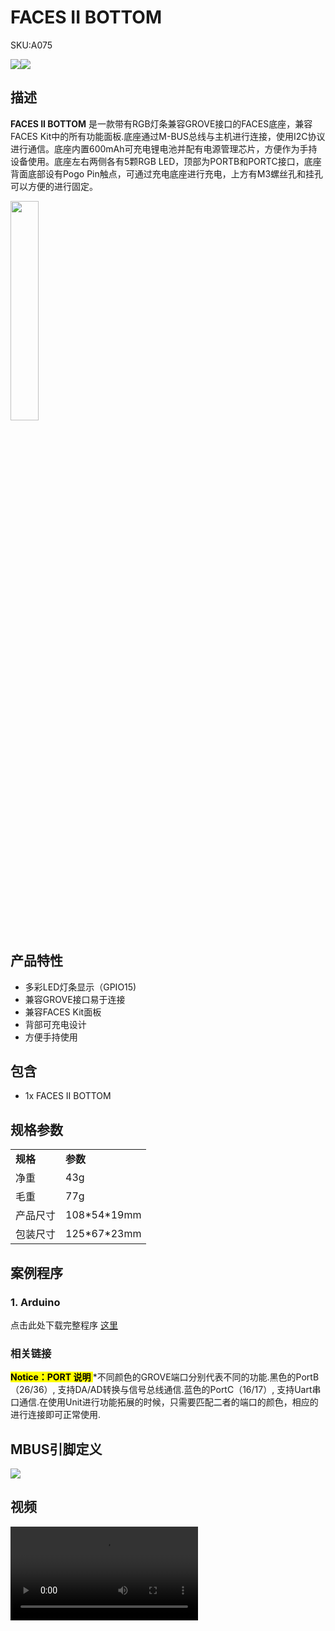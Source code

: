 # FACES II BOTTOM

<el-tag effect="plain">SKU:A075</el-tag>

<div class="product_pic"><img src="assets/img/product_pics/module/facesII_bottom/faceii_01.webp"><img src="assets/img/product_pics/module/facesII_bottom/faceii_02.webp"></div>

## 描述

**FACES II BOTTOM** 是一款带有RGB灯条兼容GROVE接口的FACES底座，兼容FACES Kit中的所有功能面板.底座通过M-BUS总线与主机进行连接，使用I2C协议进行通信。底座内置600mAh可充电锂电池并配有电源管理芯片，方便作为手持设备使用。底座左右两侧各有5颗RGB LED，顶部为PORTB和PORTC接口，底座背面底部设有Pogo Pin触点，可通过充电底座进行充电，上方有M3螺丝孔和挂孔
可以方便的进行固定。

<img src="assets/img/product_pics/module/facesII_bottom/different.webp" width="30%" height="30%" >

## 产品特性

- 多彩LED灯条显示（GPIO15)
- 兼容GROVE接口易于连接
- 兼容FACES Kit面板
- 背部可充电设计
- 方便手持使用

## 包含

- 1x FACES II BOTTOM

## 规格参数

<table>
   <tr style="font-weight:bold">
      <td>规格</td>
      <td>参数</td>
   </tr>
   <tr>
      <td>净重</td>
      <td>43g</td>
   </tr>
   <tr>
      <td>毛重</td>
      <td>77g</td>
   </tr>
   <tr>
      <td>产品尺寸</td>
      <td>108*54*19mm</td>
   </tr>
   <tr>
      <td>包装尺寸</td>
      <td>125*67*23mm</td>
   </tr>
 </table>

## 案例程序

### 1. Arduino

点击此处下载完整程序 [这里](https://github.com/m5stack/M5Stack/tree/master/examples/Face/FACESII_RGB_BAR)

### 相关链接

**<mark>Notice：PORT 说明 </mark>**
*不同颜色的GROVE端口分别代表不同的功能.黑色的PortB（26/36）, 支持DA/AD转换与信号总线通信.蓝色的PortC（16/17）, 支持Uart串口通信.在使用Unit进行功能拓展的时候，只需要匹配二者的端口的颜色，相应的进行连接即可正常使用.

## MBUS引脚定义

<img src="assets\img\product_pics\module\module_bus.webp"/>

## 视频

<video class="video_size" controls>
    <source src="https://m5stack.oss-cn-shenzhen.aliyuncs.com/video/Product_example_video/Module/FACES%20II%20BOTTOM.mp4" type="video/mp4">
</video>


<script>

   var purchase_link = 'https://m5stack.com/collections/all/products/m5-faces-ii-bottom-board';


   anchor_search(purchase_link);
   scrollFunc();

</script>